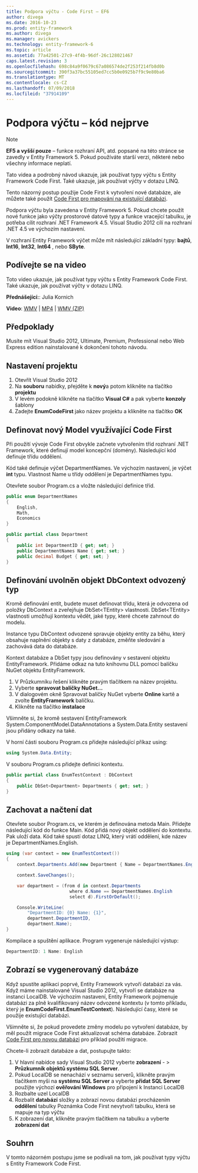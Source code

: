 ```yaml
---
title: Podpora výčtu - Code First – EF6
author: divega
ms.date: 2016-10-23
ms.prod: entity-framework
ms.author: divega
ms.manager: avickers
ms.technology: entity-framework-6
ms.topic: article
ms.assetid: 77a42501-27c9-4f4b-96df-26c128021467
caps.latest.revision: 3
ms.openlocfilehash: 698c84a9f0679c67a086574de2f253f214fb8d0b
ms.sourcegitcommit: 390f3a37bc55105ed7cc5b0e0925b7f9c9e80ba6
ms.translationtype: MT
ms.contentlocale: cs-CZ
ms.lasthandoff: 07/09/2018
ms.locfileid: "37914109"
---
```

# <a name="enum-support---code-first"></a>Podpora výčtu – kód nejprve
> [!NOTE]
> **EF5 a vyšší pouze** – funkce rozhraní API, atd. popsané na této stránce se zavedly v Entity Framework 5. Pokud používáte starší verzi, některé nebo všechny informace neplatí.

Tato videa a podrobný návod ukazuje, jak používat typy výčtu s Entity Framework Code First. Také ukazuje, jak používat výčty v dotazu LINQ.

Tento názorný postup použije Code First k vytvoření nové databáze, ale můžete také použít [Code First pro mapování na existující databázi](~/ef6/modeling/code-first/workflows/existing-database.md).

Podpora výčtu byla zavedena v Entity Framework 5. Pokud chcete použít nové funkce jako výčty prostorové datové typy a funkce vracející tabulku, je potřeba cílit rozhraní .NET Framework 4.5. Visual Studio 2012 cílí na rozhraní .NET 4.5 ve výchozím nastavení.

V rozhraní Entity Framework výčet může mít následující základní typy: **bajtů**, **Int16**, **Int32**, **Int64** , nebo **SByte**.

## <a name="watch-the-video"></a>Podívejte se na video
Toto video ukazuje, jak používat typy výčtu s Entity Framework Code First. Také ukazuje, jak používat výčty v dotazu LINQ.

**Přednášející:**: Julia Kornich

**Video**: [WMV](http://download.microsoft.com/download/A/5/8/A583DEE8-FD5C-47EE-A4E1-966DDF39D1DA/HDI-ITPro-MSDN-winvideo-enumwithcodefirst.wmv) | [MP4](http://download.microsoft.com/download/A/5/8/A583DEE8-FD5C-47EE-A4E1-966DDF39D1DA/HDI-ITPro-MSDN-mp4video-enumwithcodefirst.m4v) | [WMV (ZIP)](http://download.microsoft.com/download/A/5/8/A583DEE8-FD5C-47EE-A4E1-966DDF39D1DA/HDI-ITPro-MSDN-winvideo-enumwithcodefirst.zip)

## <a name="pre-requisites"></a>Předpoklady

Musíte mít Visual Studio 2012, Ultimate, Premium, Professional nebo Web Express edition nainstalované k dokončení tohoto návodu.

 

## <a name="set-up-the-project"></a>Nastavení projektu

1.  Otevřít Visual Studio 2012
2.  Na **souboru** nabídky, přejděte k **nový**a potom klikněte na tlačítko **projektu**
3.  V levém podokně klikněte na tlačítko **Visual C\#** a pak vyberte **konzoly** šablony
4.  Zadejte **EnumCodeFirst** jako název projektu a klikněte na tlačítko **OK**

## <a name="define-a-new-model-using-code-first"></a>Definovat nový Model využívající Code First

Při použití vývoje Code First obvykle začnete vytvořením tříd rozhraní .NET Framework, které definují model koncepční (domény). Následující kód definuje třídu oddělení.

Kód také definuje výčet DepartmentNames. Ve výchozím nastavení, je výčet **int** typu. Vlastnost Name u třídy oddělení je DepartmentNames typu.

Otevřete soubor Program.cs a vložte následující definice tříd.

``` csharp
public enum DepartmentNames
{
    English,
    Math,
    Economics
}     

public partial class Department
{
    public int DepartmentID { get; set; }
    public DepartmentNames Name { get; set; }
    public decimal Budget { get; set; }
}
```
 

## <a name="define-the-dbcontext-derived-type"></a>Definování uvolněn objekt DbContext odvozený typ

Kromě definování entit, budete muset definovat třídu, která je odvozena od položky DbContext a zveřejňuje DbSet&lt;TEntity&gt; vlastnosti. DbSet&lt;TEntity&gt; vlastnosti umožňují kontextu vědět, jaké typy, které chcete zahrnout do modelu.

Instance typu DbContext odvozené spravuje objekty entity za běhu, který obsahuje naplnění objekty s daty z databáze, změňte sledování a zachovává data do databáze.

Kontext databáze a DbSet typy jsou definovány v sestavení objektu EntityFramework. Přidáme odkaz na tuto knihovnu DLL pomocí balíčku NuGet objektu EntityFramework.

1.  V Průzkumníku řešení klikněte pravým tlačítkem na název projektu.
2.  Vyberte **spravovat balíčky NuGet...**
3.  V dialogovém okně Spravovat balíčky NuGet vyberte **Online** kartě a zvolte **EntityFramework** balíčku.
4.  Klikněte na tlačítko **instalace**

Všimněte si, že kromě sestavení EntityFramework System.ComponentModel.DataAnnotations a System.Data.Entity sestavení jsou přidány odkazy na také.

V horní části souboru Program.cs přidejte následující příkaz using:

``` csharp
using System.Data.Entity;
```

V souboru Program.cs přidejte definici kontextu. 

``` csharp
public partial class EnumTestContext : DbContext
{
    public DbSet<Department> Departments { get; set; }
}
```
 

## <a name="persist-and-retrieve-data"></a>Zachovat a načtení dat

Otevřete soubor Program.cs, ve kterém je definována metoda Main. Přidejte následující kód do funkce Main. Kód přidá nový objekt oddělení do kontextu. Pak uloží data. Kód také spustí dotaz LINQ, který vrátí oddělení, kde název je DepartmentNames.English.

``` csharp
using (var context = new EnumTestContext())
{
    context.Departments.Add(new Department { Name = DepartmentNames.English });

    context.SaveChanges();

    var department = (from d in context.Departments
                        where d.Name == DepartmentNames.English
                        select d).FirstOrDefault();

    Console.WriteLine(
        "DepartmentID: {0} Name: {1}",
        department.DepartmentID,  
        department.Name);
}
```

Kompilace a spuštění aplikace. Program vygeneruje následující výstup:

``` csharp
DepartmentID: 1 Name: English
```
 

## <a name="view-the-generated-database"></a>Zobrazí se vygenerovaný databáze

Když spustíte aplikaci poprvé, Entity Framework vytvoří databázi za vás. Když máme nainstalované Visual Studio 2012, vytvoří se databáze na instanci LocalDB. Ve výchozím nastavení, Entity Framework pojmenuje databázi za plně kvalifikovaný název odvozené kontextu (v tomto příkladu, který je **EnumCodeFirst.EnumTestContext**). Následující časy, které se použije existující databázi.  

Všimněte si, že pokud provedete změny modelu po vytvoření databáze, by měl použít migrace Code First aktualizovat schéma databáze. Zobrazit [Code First pro novou databázi](~/ef6/modeling/code-first/workflows/new-database.md) pro příklad použití migrace.

Chcete-li zobrazit databáze a dat, postupujte takto:

1.  V hlavní nabídce sady Visual Studio 2012 vyberte **zobrazení**  - &gt; **Průzkumník objektů systému SQL Server**.
2.  Pokud LocalDB se nenachází v seznamu serverů, klikněte pravým tlačítkem myši na **systému SQL Server** a vyberte **přidat SQL Server** použijte výchozí **ověřování Windows** pro připojení k Instanci LocalDB
3.  Rozbalte uzel LocalDB
4.  Rozbalit **databází** složky a zobrazí novou databázi procházením **oddělení** tabulky Poznámka Code First nevytvoří tabulku, která se mapuje na typ výčtu
5.  K zobrazení dat, klikněte pravým tlačítkem na tabulku a vyberte **zobrazení dat**

## <a name="summary"></a>Souhrn

V tomto názorném postupu jsme se podívali na tom, jak používat typy výčtu s Entity Framework Code First. 
